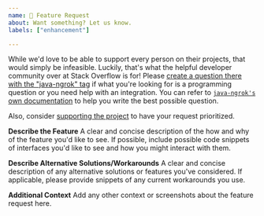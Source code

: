 ```yaml
---
name: 🚀 Feature Request
about: Want something? Let us know.
labels: ["enhancement"]

---
```


While we'd love to be able to support every person on their projects, that would simply be infeasible. Luckily, that's what the helpful developer community over at Stack Overflow is for! Please [create a question there with the "java-ngrok" tag](https://stackoverflow.com/questions/ask?tags=java+java-ngrok+ngrok) if what you're looking for is a programming question or you need help with an integration. You can refer to [`java-ngrok's` own documentation](https://javadoc.io/doc/com.github.alexdlaird/java-ngrok) to help you write the best possible question.

Also, consider [supporting the project](https://github.com/sponsors/alexdlaird) to have your request prioritized.

**Describe the Feature**
A clear and concise description of the how and why of the feature you'd like to see. If possible, include possible code snippets of interfaces you'd like to see and how you might interact with them.

**Describe Alternative Solutions/Workarounds**
A clear and concise description of any alternative solutions or features you've considered. If applicable, please provide snippets of any current workarounds you use.

**Additional Context**
Add any other context or screenshots about the feature request here.
